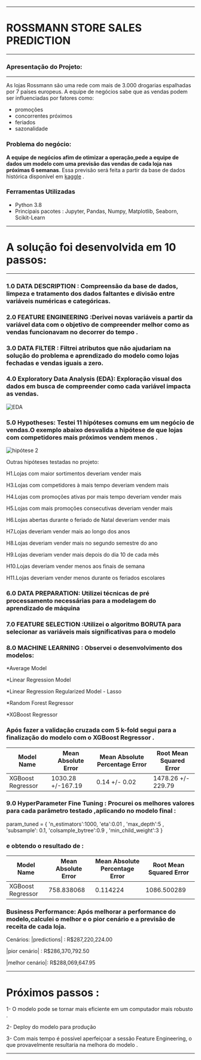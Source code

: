 _______________________________________
# ROSSMANN STORE SALES PREDICTION


----------------------------
### Apresentação do Projeto:
----------------------------
 As lojas Rossmann são uma rede com mais de 3.000 drogarias espalhadas por 7 países europeus. A equipe de negócios sabe que as vendas podem ser influenciadas por fatores como:
 * promoções 
 * concorrentes próximos
 * feriados
 * sazonalidade

### Problema do negócio:
**A equipe de negócios afim de otimizar a operação,pede a equipe de dados um modelo com uma previsão das vendas de cada loja nas próximas 6 semanas**. Essa previsão será feita  a partir da base de dados histórica disponível em [kaggle](https://www.kaggle.com/c/rossmann-store-sales) .

### Ferramentas Utilizadas
* Python 3.8
* Principais pacotes : Jupyter, Pandas, Numpy, Matplotlib, Seaborn, Scikit-Learn

--------------------------------------------------------------------------------------------------------------------------------------------------------
 # A solução foi desenvolvida em 10 passos:
  -------------------------------------------------------------------------
  ### 1.0 DATA DESCRIPTION : Compreensão da base de dados, limpeza e tratamento dos dados faltantes e divisão entre variáveis numéricas e categóricas.
  
  ### 2.0 FEATURE ENGINEERING :Derivei novas variáveis a partir da variável data com o objetivo de compreender melhor como as vendas funcionavam no decorrer do tempo .
  
  ### 3.0 DATA FILTER : Filtrei atributos que não ajudariam na solução do problema e aprendizado do modelo como lojas fechadas e vendas iguais a zero.
  
  ### 4.0 Exploratory Data Analysis (EDA): Exploração visual dos dados em busca de compreender como cada variável impacta as vendas. 
  
  ![EDA](https://github.com/LuizVicenteJr/Rossman_Sales/blob/main/img/eda.png)
  
  ### 5.0 Hypotheses: Testei 11 hipóteses comuns em um negócio de vendas.O exemplo abaixo  desvalida a hipótese de que lojas com competidores mais próximos vendem menos .
  
  ![hipótese 2](https://github.com/LuizVicenteJr/Rossman_Sales/blob/main/img/competidores%20prox.png)
  
  
Outras hipóteses testadas no projeto:                                                            
                                                     
H1.Lojas com maior sortimentos deveriam vender mais                     

H3.Lojas com competidores à mais tempo deveriam vendem mais

H4.Lojas com promoções ativas por mais tempo deveriam vender mais

H5.Lojas com mais promoções consecutivas deveriam vender mais

H6.Lojas abertas durante o feriado de Natal deveriam vender mais         

H7.Lojas deveriam vender mais ao longo dos anos

H8.Lojas deveriam vender mais no segundo semestre do ano

H9.Lojas deveriam vender mais depois do dia 10 de cada mês

H10.Lojas deveriam vender menos aos finais de semana 

H11.Lojas deveriam vender menos durante os feriados escolares

### 6.0 DATA PREPARATION: Utilizei técnicas de pré processamento necessárias para a modelagem do aprendizado de máquina 

### 7.0 FEATURE SELECTION :Utilizei o algoritmo BORUTA para selecionar as variáveis mais significativas para o modelo 

### 8.0 MACHINE LEARNING : Observei o desenvolvimento dos modelos:
 *Average Model
 
 *Linear Regression Model
 
 *Linear Regression Regularized Model - Lasso
 
 *Random Forest Regressor
 
 *XGBoost Regressor

### Após fazer a validação cruzada com 5  k-fold segui para a finalização do modelo com o XGBoost Regressor .
  
Model Name	        |    Mean Absolute Error	 |    Mean Absolute Percentage Error|       Root Mean Squared Error
------------------ |    -------------------  |    ---------------------------   |      -----------------------
XGBoost Regressor	 |       1030.28 +/-167.19 |    	0.14 +/- 0.02	               |         1478.26 +/- 229.79


### 9.0 HyperParameter Fine Tuning : Procurei os melhores valores para cada parâmetro testado ,aplicando no modelo final :

param_tuned = {
 'n_estimators':1000,
 'eta':0.01 ,
 'max_depth':5 ,
 'subsample': 0.1,
 'colsample_bytree':0.9 ,
 'min_child_weight':3 
 }
 
 ### e obtendo o resultado de :
 Model Name	     |    Mean Absolute Error	 | Mean Absolute Percentage Error 	    |    Root Mean Squared Error
---------------- | ----------------------  | ----------------------------------- |  ------------------------
XGBoost Regressor|    758.838068	          |          0.114224	                  |        1086.500289

### Business Performance: Após melhorar a performance do modelo,calculei o melhor e o pior cenário e a previsão de receita de cada loja.


Cenários:
|predictions|	:   R$287,220,224.00

|pior cenário|	:  R$286,370,792.50

|melhor cenário|:	R$288,069,647.95

------------------------------------------------
# Próximos passos :
 1- O modelo pode se tornar mais eficiente em um computador mais robusto .
 
 2- Deploy do modelo para produção 
 
 3- Com mais tempo é possível aperfeiçoar a sessão Feature Engineering, o que provavelmente resultaria na melhora do modelo .

---------------------------------------------------
 
